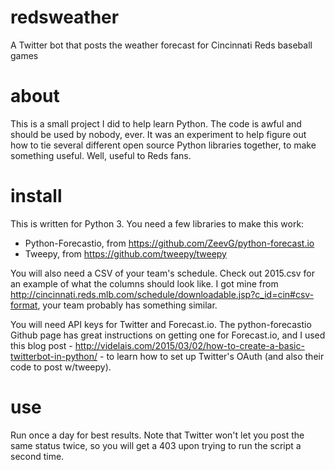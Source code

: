 # redsweather
A Twitter bot that posts the weather forecast for Cincinnati Reds baseball games

# about
This is a small project I did to help learn Python. The code is awful and should be used by nobody, ever. It was an experiment to help figure out how to tie several different open source Python libraries together, to make something useful. Well, useful to Reds fans.

# install
This is written for Python 3. You need a few libraries to make this work:
- Python-Forecastio, from https://github.com/ZeevG/python-forecast.io
- Tweepy, from https://github.com/tweepy/tweepy

You will also need a CSV of your team's schedule. Check out 2015.csv for an example of what the columns should look like. I got mine from http://cincinnati.reds.mlb.com/schedule/downloadable.jsp?c_id=cin#csv-format, your team probably has something similar.

You will need API keys for Twitter and Forecast.io. The python-forecastio Github page has great instructions on getting one for Forecast.io, and I used this blog post - http://videlais.com/2015/03/02/how-to-create-a-basic-twitterbot-in-python/ - to learn how to set up Twitter's OAuth (and also their code to post w/tweepy).

# use
Run once a day for best results. Note that Twitter won't let you post the same status twice, so you will get a 403 upon trying to run the script a second time.
